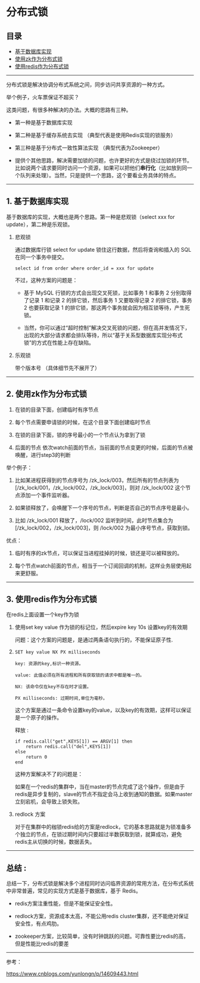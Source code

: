 # 分布式锁

## 目录
* [基于数据库实现](#基于数据库实现)
* [使用zk作为分布式锁](#使用zk作为分布式锁)
* [使用redis作为分布式锁](#使用redis作为分布式锁)

---

分布式锁是解决协调分布式系统之间，同步访问共享资源的一种方式。

举个例子，火车票保证不超买？

这类问题，有很多种解决的办法。大概的思路有三种。

* 第一种是基于数据库实现
    
* 第二种是基于缓存系统去实现 （典型代表是使用Redis实现的锁服务）
    
* 第三种是基于分布式一致性算法实现 （典型代表为Zookeeper）

* 提供个其他思路，解决需要加锁的问题，也许更好的方式是绕过加锁的环节。比如说两个请求要同时访问一个资源，如果可以把他们**串行化**（比如放到同一个队列来处理）。当然，只是提供一个思路，这个要看业务具体的特点。

-----

## 1. 基于数据库实现

基于数据库的实现，大概也是两个思路。第一种是悲观锁（select xxx for update），第二种是乐观锁。

1. 悲观锁

    通过数据库行锁 select for update 锁住这行数据，然后将查询和插入的 SQL 在同一个事务中提交。
    
    ```
    select id from order where order_id = xxx for update
    ```

    不过，这种方案的问题是：

    * 基于 MySQL 行锁的方式会出现交叉死锁，比如事务 1 和事务 2 分别取得了记录 1 和记录 2 的排它锁，然后事务 1 又要取得记录 2 的排它锁，事务 2 也要获取记录 1 的排它锁，那这两个事务就会因为相互锁等待，产生死锁。

    * 当然，你可以通过“超时控制”解决交叉死锁的问题，但在高并发情况下，出现的大部分请求都会排队等待，所以“基于关系型数据库实现分布式锁”的方式在性能上存在缺陷。


2. 乐观锁

    带个版本号 （具体细节先不展开了）

----

## 2. 使用zk作为分布式锁

1. 在锁的目录下面，创建临时有序节点

2. 每个节点需要申请锁的时候，在这个目录下面创建临时节点

3. 在锁的目录下面，锁的序号最小的一个节点认为拿到了锁

4. 后面的节点 依次watch前面的节点，当前面的节点变更的时候，后面的节点被唤醒，进行step3的判断

举个例子：

1) 比如某进程获得到的节点序号为 /zk_lock/003，然后所有的节点列表为[/zk_lock/001，/zk_lock/002，/zk_lock/003]，则对 /zk_lock/002 这个节点添加一个事件监听器。

2) 如果锁释放了，会唤醒下一个序号的节点，判断是否自己的节点序号是最小。

3) 比如 /zk_lock/001 释放了，/lock/002 监听到时间，此时节点集合为[/zk_lock/002，/zk_lock/003]，则 /lock/002 为最小序号节点，获取到锁。

优点：
1. 临时有序的zk节点，可以保证当进程挂掉的时候，锁还是可以被释放的。

2. 每个节点watch前面的节点，相当于一个订阅回调的机制，这样业务层使用起来更舒服。

-----

## 3. 使用redis作为分布式锁


在redis上面设置一个key作为锁

1. 使用set key value 作为锁的标记位，然后expire key 10s 设置key的有效期

    问题：这个方案的问题是，是通过两条语句执行的，不能保证原子性.

2. `SET key value NX PX milliseconds`

    ```
    key: 资源的key,标识一种资源。

    value: 此值必须在所有进程和所有获取锁的请求中都是唯一的。

    NX: 该命令仅在key不存在时才设置。

    PX milliseconds: 过期时间,单位为毫秒。
    ```

    这个方案是通过一条命令设置key的value，以及key的有效期，这样可以保证是一个原子的操作。

    释放 :
    ```
    if redis.call("get",KEYS[1]) == ARGV[1] then
        return redis.call("del",KEYS[1])
    else
        return 0
    end
    ```

    这种方案解决不了的问题是：

    如果在一个redis的集群中，当在master的节点完成了这个操作，但是由于redis是异步复制的，slave的节点不指定会马上收到通知的数据。如果master立刻宕机，会导致上锁失败。

3. redlock 方案

    对于在集群中的枷锁redis给的方案是redlock，它的基本思路就是为锁准备多个独立的节点，在锁过期时间内只要超过半数获取到锁，就算成功，避免redis主从切换的时候，数据丢失。

-----

## 总结 : 

总结一下，分布式锁是解决多个进程同时访问临界资源的常用方法，在分布式系统中非常普遍，常见的实现方式是基于数据库，基于 Redis。

- redis方案注重性能，但是不能保证安全性。

- redlock方案，资源成本太高，不能公用redis cluster集群，还不能绝对保证安全性，有点鸡肋。

- zookeeper方案，比较简单，没有时钟跳跃的问题。可靠性要比redis的高，但是性能比redis的要差

---

参考：

https://www.cnblogs.com/yunlongn/p/14609443.html
